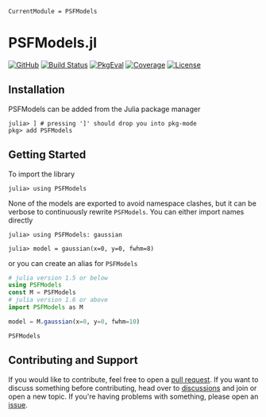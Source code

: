 ```@meta
CurrentModule = PSFModels
```

# PSFModels.jl

[![GitHub](https://img.shields.io/badge/Code-GitHub-black.svg)](https://github.com/juliaastro/PSFModels.jl)
[![Build Status](https://github.com/juliaastro/PSFModels.jl/workflows/CI/badge.svg?branch=main)](https://github.com/juliaastro/PSFModels.jl/actions)
[![PkgEval](https://juliaci.github.io/NanosoldierReports/pkgeval_badges/P/PSFModels.svg)](https://juliaci.github.io/NanosoldierReports/pkgeval_badges/report.html)
[![Coverage](https://codecov.io/gh/juliaastro/PSFModels.jl/branch/main/graph/badge.svg)](https://codecov.io/gh/juliaastro/PSFModels.jl)
[![License](https://img.shields.io/github/license/juliaastro/PSFModels.jl?color=yellow)](https://github.com/juliaastro/PSFModels.jl/blob/main/LICENSE)

## Installation

PSFModels can be added from the Julia package manager

```julia-repl
julia> ] # pressing ']' should drop you into pkg-mode
pkg> add PSFModels
```

## Getting Started

To import the library

```julia-repl
julia> using PSFModels
```

None of the models are exported to avoid namespace clashes, but it can be verbose to continuously rewrite `PSFModels`. You can either import names directly

```julia-repl
julia> using PSFModels: gaussian

julia> model = gaussian(x=0, y=0, fwhm=8)
```

or you can create an alias for `PSFModels`

```julia
# julia version 1.5 or below
using PSFModels
const M = PSFModels
# julia version 1.6 or above
import PSFModels as M

model = M.gaussian(x=0, y=0, fwhm=10)
```

```@docs
PSFModels
```

## Contributing and Support

If you would like to contribute, feel free to open a [pull request](https://github.com/JuliaAstro/PSFModels.jl/pulls). If you want to discuss something before contributing, head over to [discussions](https://github.com/JuliaAstro/PSFModels.jl/discussions) and join or open a new topic. If you're having problems with something, please open an [issue](https://github.com/JuliaAstro/PSFModels.jl/issues).
